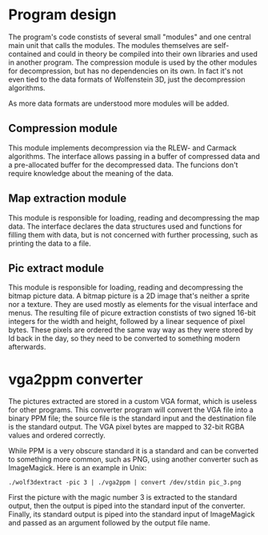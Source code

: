 Program design
==============

The program's code constists of several small "modules" and one central main unit that calls the modules. The modules themselves are self-contained and could in theory be compiled into their own libraries and used in another program. The compression module is used by the other modules for decompression, but has no dependencies on its own. In fact it's not even tied to the data formats of Wolfenstein 3D, just the decompression algorithms.

As more data formats are understood more modules will be added.

Compression module
------------------
This module implements decompression via the RLEW- and Carmack algorithms. The interface allows passing in a buffer of compressed data and a pre-allocated buffer for the decompressed data. The funcions don't require knowledge about the meaning of the data.

Map extraction module
---------------------
This module is responsible for loading, reading and decompressing the map data. The interface declares the data structures used and functions for filling them with data, but is not concerned with further processing, such as printing the data to a file.

Pic extract module
------------------
This module is responsible for loading, reading and decompressing the bitmap picture data. A bitmap picture is a 2D image that's neither a sprite nor a texture. They are used mostly as elements for the visual interface and menus. The resulting file of picure extraction constists of two signed 16-bit integers for the width and height, followed by a linear sequence of pixel bytes. These pixels are ordered the same way way as they were stored by Id back in the day, so they need to be converted to something modern afterwards.

vga2ppm converter
=================
The pictures extracted are stored in a custom VGA format, which is useless for other programs. This converter program will convert the VGA file into a binary PPM file; the source file is the standard input and the destination file is the standard output. The VGA pixel bytes are mapped to 32-bit RGBA values and ordered correctly.

While PPM is a very obscure standard it is a standard and can be converted to something more common, such as PNG, using another converter such as ImageMagick. Here is an example in Unix:

	./wolf3dextract -pic 3 | ./vga2ppm | convert /dev/stdin pic_3.png

First the picture with the magic number 3 is extracted to the standard output, then the output is piped into the standard input of the converter. Finally, its standard output is piped into the standard input of ImageMagick and passed as an argument followed by the output file name.
